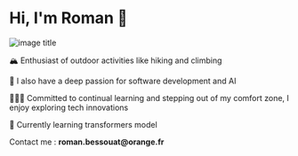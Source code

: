 # Hi, I'm Roman 👋
![image title](https://rushter.com/counter.svg)
<div>
<p>🏔 Enthusiast of outdoor activities like hiking and climbing</p>
<p>🤖 I also have a deep passion for software development and AI</p>
<p>🧑🏻‍💻 Committed to continual learning and stepping out of my comfort zone, I enjoy exploring tech innovations</p>
<p>🌱 Currently learning transformers model</p>
<p>Contact me : <b>roman.bessouat@orange.fr</b></p>
</div>
